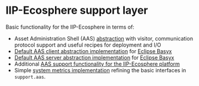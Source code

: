 # IIP-Ecosphere support layer

Basic functionality for the IIP-Ecosphere in terms of:
  * Asset Administration Shell (AAS) [abstraction](https://github.com/iip-ecosphere/platform/tree/main/platform/support/support.aas/README.md) with visitor, communication protocol support and useful recipes for deployment and I/O
  * [Default AAS client abstraction implementation](https://github.com/iip-ecosphere/platform/tree/main/platform/support/support.aas.basyx/README.md) for [Eclipse Basyx](https://www.eclipse.org/basyx/)
  * [Default AAS server abstraction implementation](https://github.com/iip-ecosphere/platform/tree/main/platform/support/support.aas.basyx.server/README.md) for [Eclipse Basyx](https://www.eclipse.org/basyx/)
  * Additional [AAS support functionality for the IIP-Ecosphere platform](https://github.com/iip-ecosphere/platform/tree/main/platform/support/support.iip-aas/README.md)
  * Simple [system metrics implementation](https://github.com/iip-ecosphere/platform/tree/main/platform/support/support.defltSysMetrics/README.md) refining the basic interfaces in `support.aas`.